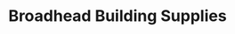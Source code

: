 ---
title: "Broadhead Building Supplies"
url: /mendenhall/broadhead-building-supplies/
shop: hardware
---
